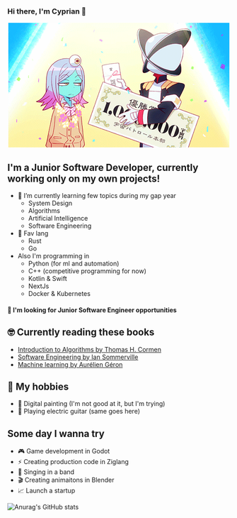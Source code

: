 ### Hi there, I'm Cyprian 👋
<p align="center">
<img src="https://github.com/cpprian/cpprian/blob/main/Uchuu-Patrol-Luluco.gif" />
</p>

## I'm a Junior Software Developer, currently working only on my own projects!

- 🌱 I’m currently learning few topics during my gap year
  - System Design
  - Algorithms
  - Artificial Intelligence
  - Software Engineering
- 🥰 Fav lang
  - Rust
  - Go
- Also I'm programming in
  - Python (for ml and automation)
  - C++ (competitive programming for now)
  - Kotlin & Swift
  - NextJs
  - Docker & Kubernetes
#### 🔭 I'm looking for Junior Software Engineer opportunities

## 🤓 Currently reading these books
  - [Introduction to Algorithms by Thomas H. Cormen](https://www.amazon.com/Introduction-Algorithms-3rd-MIT-Press/dp/0262033844)
  - [Software Engineering by Ian Sommerville](https://www.amazon.com/Software-Engineering-10th-Ian-Sommerville/dp/0133943038)
  - [Machine learning by Aurélien Géron](https://www.amazon.com/Hands-Machine-Learning-Scikit-Learn-TensorFlow/dp/1098125975)
  
## 💃 My hobbies
- 🎨 Digital painting (I'm not good at it, but I'm trying)
- 🎸 Playing electric guitar (same goes here)

## Some day I wanna try
- 🎮 Game development in Godot
- ⚡️ Creating production code in Ziglang
- 🎤 Singing in a band
- 🎬 Creating animaitons in Blender
- 📈 Launch a startup

![Anurag's GitHub stats](https://github-readme-stats.vercel.app/api?username=cpprian&show_icons=true&theme=tokyonight)

